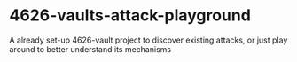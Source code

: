# 4626-vaults-attack-playground
A already set-up 4626-vault project to discover existing attacks, or just play around to better understand its mechanisms
